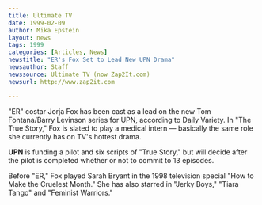 ```yaml
---
title: Ultimate TV
date: 1999-02-09
author: Mika Epstein
layout: news
tags: 1999
categories: [Articles, News]
newstitle: "ER's Fox Set to Lead New UPN Drama"
newsauthor: Staff  
newssource: Ultimate TV (now Zap2It.com)  
newsurl: http://www.zap2it.com 

---
```


"ER" costar Jorja Fox has been cast as a lead on the new Tom Fontana/Barry Levinson series for UPN, according to Daily Variety. In "The True Story," Fox is slated to play a medical intern &#8212; basically the same role she currently has on TV's hottest drama.

**UPN** is funding a pilot and six scripts of "True Story," but will decide after the pilot is completed whether or not to commit to 13 episodes.

Before "ER," Fox played Sarah Bryant in the 1998 television special "How to Make the Cruelest Month." She has also starred in "Jerky Boys," "Tiara Tango" and "Feminist Warriors."  